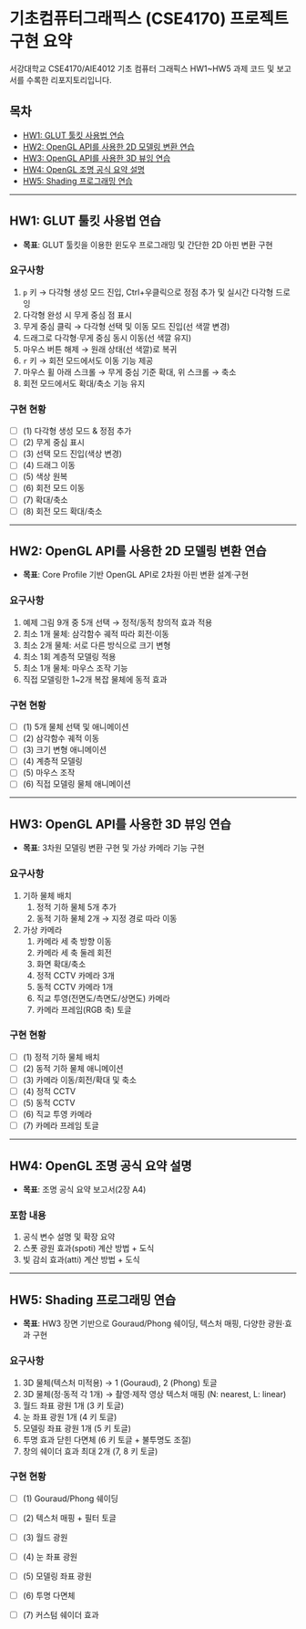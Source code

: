 # 기초컴퓨터그래픽스 (CSE4170) 프로젝트 구현 요약

서강대학교 CSE4170/AIE4012 기초 컴퓨터 그래픽스 HW1~HW5 과제 코드 및 보고서를 수록한 리포지토리입니다.

## 목차
- [HW1: GLUT 툴킷 사용법 연습](#hw1-GLUT-툴킷-사용법-연습)  
- [HW2: OpenGL API를 사용한 2D 모델링 변환 연습](#hw2-OpenGL-API를-사용한-2D-모델링-변환-연습)  
- [HW3: OpenGL API를 사용한 3D 뷰잉 연습](#hw3-OpenGL-API를-사용한-3D-뷰잉-연습)  
- [HW4: OpenGL 조명 공식 요약 설명](#hw4-OpenGL-조명-공식-요약-설명)  
- [HW5: Shading 프로그래밍 연습](#hw5-Shading-프로그래밍-연습)  

---

## HW1: GLUT 툴킷 사용법 연습
- **목표**: GLUT 툴킷을 이용한 윈도우 프로그래밍 및 간단한 2D 아핀 변환 구현

### 요구사항
1. `p` 키 → 다각형 생성 모드 진입, Ctrl+우클릭으로 정점 추가 및 실시간 다각형 드로잉  
2. 다각형 완성 시 무게 중심 점 표시  
3. 무게 중심 클릭 → 다각형 선택 및 이동 모드 진입(선 색깔 변경)  
4. 드래그로 다각형·무게 중심 동시 이동(선 색깔 유지)  
5. 마우스 버튼 해제 → 원래 상태(선 색깔)로 복귀  
6. `r` 키 → 회전 모드에서도 이동 기능 제공  
7. 마우스 휠 아래 스크롤 → 무게 중심 기준 확대, 위 스크롤 → 축소  
8. 회전 모드에서도 확대/축소 기능 유지  

### 구현 현황
- [ ] (1) 다각형 생성 모드 & 정점 추가  
- [ ] (2) 무게 중심 표시  
- [ ] (3) 선택 모드 진입(색상 변경)  
- [ ] (4) 드래그 이동  
- [ ] (5) 색상 원복  
- [ ] (6) 회전 모드 이동  
- [ ] (7) 확대/축소  
- [ ] (8) 회전 모드 확대/축소  

---

## HW2: OpenGL API를 사용한 2D 모델링 변환 연습 
- **목표**: Core Profile 기반 OpenGL API로 2차원 아핀 변환 설계·구현 

### 요구사항
1. 예제 그림 9개 중 5개 선택 → 정적/동적 창의적 효과 적용
2. 최소 1개 물체: 삼각함수 궤적 따라 회전·이동
3. 최소 2개 물체: 서로 다른 방식으로 크기 변형
4. 최소 1회 계층적 모델링 적용
5. 최소 1개 물체: 마우스 조작 기능
6. 직접 모델링한 1~2개 복잡 물체에 동적 효과

### 구현 현황
- [ ] (1) 5개 물체 선택 및 애니메이션
- [ ] (2) 삼각함수 궤적 이동
- [ ] (3) 크기 변형 애니메이션  
- [ ] (4) 계층적 모델링 
- [ ] (5) 마우스 조작 
- [ ] (6) 직접 모델링 물체 애니메이션

---

## HW3: OpenGL API를 사용한 3D 뷰잉 연습
- **목표**: 3차원 모델링 변환 구현 및 가상 카메라 기능 구현

### 요구사항
1. 기하 물체 배치
   1) 정적 기하 물체 5개 추가
   2) 동적 기하 물체 2개 → 지정 경로 따라 이동
2. 가상 카메라
   1) 카메라 세 축 방향 이동
   2) 카메라 세 축 둘레 회전
   3) 화면 확대/축소
   4) 정적 CCTV 카메라 3개
   5) 동적 CCTV 카메라 1개
   6) 직교 투영(전면도/측면도/상면도) 카메라
   7) 카메라 프레임(RGB 축) 토글  

### 구현 현황
- [ ] (1) 정적 기하 물체 배치
- [ ] (2) 동적 기하 물체 애니메이션
- [ ] (3) 카메라 이동/회전/확대 및 축소  
- [ ] (4) 정적 CCTV
- [ ] (5) 동적 CCTV
- [ ] (6) 직교 투영 카메라
- [ ] (7) 카메라 프레임 토글

---

## HW4: OpenGL 조명 공식 요약 설명  
- **목표**: 조명 공식 요약 보고서(2장 A4)

### 포함 내용
1. 공식 변수 설명 및 확장 요약
2. 스폿 광원 효과(spoti) 계산 방법 + 도식
3. 빛 감쇠 효과(atti) 계산 방법 + 도식

---

## HW5: Shading 프로그래밍 연습
- **목표**: HW3 장면 기반으로 Gouraud/Phong 쉐이딩, 텍스처 매핑, 다양한 광원·효과 구현 

### 요구사항
1. 3D 물체(텍스처 미적용) → 1 (Gouraud), 2 (Phong) 토글
2. 3D 물체(정·동적 각 1개) → 촬영·제작 영상 텍스처 매핑 (N: nearest, L: linear)
3. 월드 좌표 광원 1개 (3 키 토글)
4. 눈 좌표 광원 1개 (4 키 토글)
5. 모델링 좌표 광원 1개 (5 키 토글)
6. 투명 효과 닫힌 다면체 (6 키 토글 + 불투명도 조절)
7. 창의 쉐이더 효과 최대 2개 (7, 8 키 토글)

### 구현 현황
- [ ] (1) Gouraud/Phong 쉐이딩
- [ ] (2) 텍스처 매핑 + 필터 토글
- [ ] (3) 월드 광원
- [ ] (4) 눈 좌표 광원
- [ ] (5) 모델링 좌표 광원
- [ ] (6) 투명 다면체
- [ ] (7) 커스텀 쉐이더 효과


